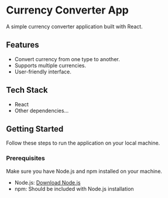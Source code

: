 # Currency Converter App

A simple currency converter application built with React.

## Features

- Convert currency from one type to another.
- Supports multiple currencies.
- User-friendly interface.

## Tech Stack

- React
- Other dependencies...

## Getting Started

Follow these steps to run the application on your local machine.

### Prerequisites

Make sure you have Node.js and npm installed on your machine.

- Node.js: [Download Node.js](https://nodejs.org/)
- npm: Should be included with Node.js installation

